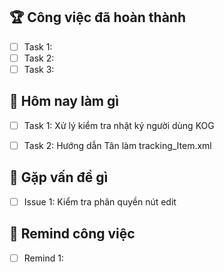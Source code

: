 
## 🏆 Công việc đã hoàn thành
- [ ] Task 1: 
- [ ] Task 2: 
- [ ] Task 3: 

## 📅 Hôm nay làm gì
- [ ] Task 1:  Xử lý kiểm tra nhật ký người dùng KOG
- [ ] Task 2:  Hướng dẫn Tân làm tracking_Item.xml


## 🚧 Gặp vấn đề gì
- [ ] Issue 1:  Kiểm tra phân quyền nút edit

## 📝 Remind công việc
- [ ] Remind 1: 




